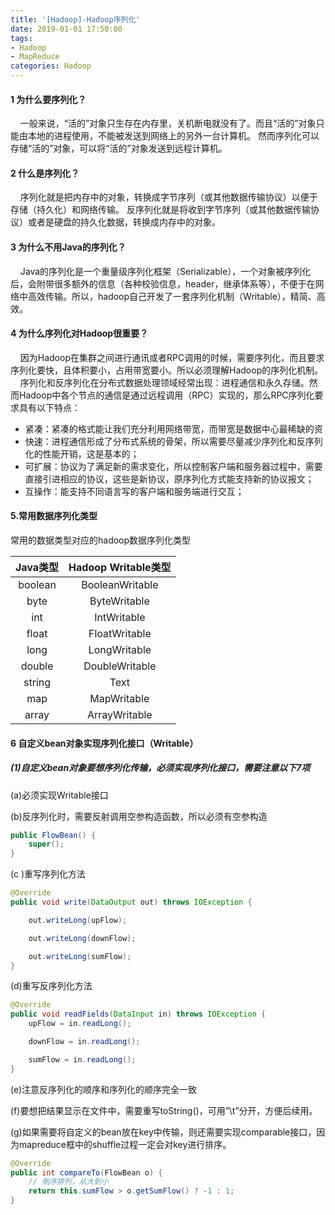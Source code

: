 ```yaml
---
title: '[Hadoop]-Hadoop序列化'
date: 2019-01-01 17:50:00
tags: 
- Hadoop
- MapReduce
categories: Hadoop
---
```

#### 1 为什么要序列化？
&nbsp;&nbsp;&nbsp;&nbsp;一般来说，“活的”对象只生存在内存里，关机断电就没有了。而且“活的”对象只能由本地的进程使用，不能被发送到网络上的另外一台计算机。 然而序列化可以存储“活的”对象，可以将“活的”对象发送到远程计算机。

#### 2 什么是序列化？

&nbsp;&nbsp;&nbsp;&nbsp;序列化就是把内存中的对象，转换成字节序列（或其他数据传输协议）以便于存储（持久化）和网络传输。 
反序列化就是将收到字节序列（或其他数据传输协议）或者是硬盘的持久化数据，转换成内存中的对象。

#### 3 为什么不用Java的序列化？

&nbsp;&nbsp;&nbsp;&nbsp;Java的序列化是一个重量级序列化框架（Serializable），一个对象被序列化后，会附带很多额外的信息（各种校验信息，header，继承体系等），不便于在网络中高效传输。所以，hadoop自己开发了一套序列化机制（Writable），精简、高效。

#### 4 为什么序列化对Hadoop很重要？

&nbsp;&nbsp;&nbsp;&nbsp;因为Hadoop在集群之间进行通讯或者RPC调用的时候，需要序列化，而且要求序列化要快，且体积要小，占用带宽要小。所以必须理解Hadoop的序列化机制。
&nbsp;&nbsp;&nbsp;&nbsp;序列化和反序列化在分布式数据处理领域经常出现：进程通信和永久存储。然而Hadoop中各个节点的通信是通过远程调用（RPC）实现的，那么RPC序列化要求具有以下特点：
* 紧凑：紧凑的格式能让我们充分利用网络带宽，而带宽是数据中心最稀缺的资
* 快速：进程通信形成了分布式系统的骨架，所以需要尽量减少序列化和反序列化的性能开销，这是基本的；
* 可扩展：协议为了满足新的需求变化，所以控制客户端和服务器过程中，需要直接引进相应的协议，这些是新协议，原序列化方式能支持新的协议报文；
* 互操作：能支持不同语言写的客户端和服务端进行交互；

#### 5.常用数据序列化类型

常用的数据类型对应的hadoop数据序列化类型

|Java类型|Hadoop Writable类型|
|:-:|:-:|
|boolean|BooleanWritable|
|byte|ByteWritable|
|int|IntWritable|
|float|FloatWritable|
|long|LongWritable|
|double|DoubleWritable|
|string|Text|
|map|MapWritable|
|array|ArrayWritable|


#### 6 自定义bean对象实现序列化接口（Writable）

##### (1)自定义bean对象要想序列化传输，必须实现序列化接口，需要注意以下7项
(a)必须实现Writable接口

(b)反序列化时，需要反射调用空参构造函数，所以必须有空参构造
```java
public FlowBean() {
    super();
}
```

(c )重写序列化方法
```java
@Override
public void write(DataOutput out) throws IOException {

    out.writeLong(upFlow);

    out.writeLong(downFlow);

    out.writeLong(sumFlow);
}
```
(d)重写反序列化方法
```java
@Override
public void readFields(DataInput in) throws IOException {
    upFlow = in.readLong();

    downFlow = in.readLong();

    sumFlow = in.readLong();
}
```
(e)注意反序列化的顺序和序列化的顺序完全一致

(f)要想把结果显示在文件中，需要重写toString()，可用”\t”分开，方便后续用。

(g)如果需要将自定义的bean放在key中传输，则还需要实现comparable接口，因为mapreduce框中的shuffle过程一定会对key进行排序。
```java
@Override
public int compareTo(FlowBean o) {
    // 倒序排列，从大到小
    return this.sumFlow > o.getSumFlow() ? -1 : 1;
}
```